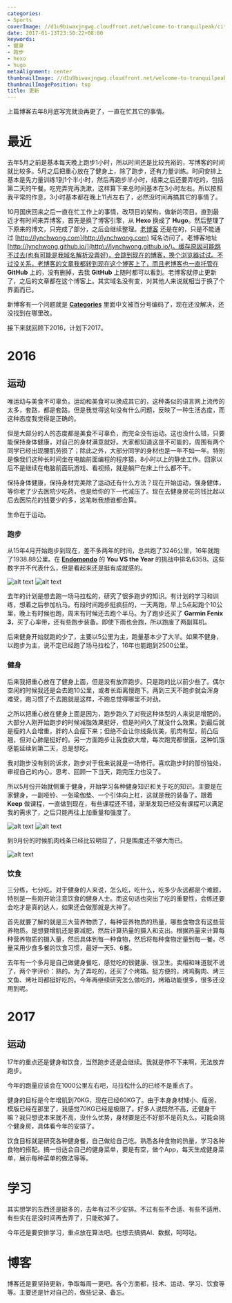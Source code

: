 ```yaml
---
categories:
- Sports
coverImage: //d1u9biwaxjngwg.cloudfront.net/welcome-to-tranquilpeak/city.jpg
date: 2017-01-13T23:50:22+08:00
keywords:
- 健身
- 跑步
- hexo
- hugo
metaAlignment: center
thumbnailImage: //d1u9biwaxjngwg.cloudfront.net/welcome-to-tranquilpeak/city-750.jpg
thumbnailImagePosition: top
title: 更新
---
```


上篇博客去年8月底写完就没再更了，一直在忙其它的事情。
<!--more-->

<!-- toc -->

# 最近 #

去年5月之前是基本每天晚上跑步1小时，所以时间还是比较充裕的，写博客的时间就比较多。5月之后把重心放在了健身上，除了跑步，还有力量训练。时间安排上基本是先力量训练1到1个半小时，然后再跑步半小时，结束之后还要弄吃的，包括第二天的午餐。吃完弄完再洗漱，这样算下来总时间基本在3小时左右。所以按照我平常的作息，3小时基本都在晚上11点左右了，必然没时间再搞其它的事情了。

10月国庆回来之后一直在忙工作上的事情，改项目的架构，做新的项目。直到最近才有时间来弄博客，首先是换了博客引擎，从 **Hexo** 换成了 **Hugo**。然后整理了下原来的博文，只完成了部分，之后会继续整理。[老博客](http://lynchwong.github.io/) 还是在的，只是不能通过 [http://lynchwong.com](http://lynchwong.com) 域名访问了。老博客地址 [http://lynchwong.github.io/](http\://lynchwong.github.io/)。缓存原因可能跳不过去(也有可能是我域名解析没弄好)，会跳到现在的博客，换个浏览器试试。不过没关系，老博客的文章我都转到现在这个博客上了，而且老博客也一直托管在 **GitHub** 上的，没有删掉，去我 **GitHub** 上随时都可以看到。老博客就停止更新了，之后的文章都在这个博客上。其实域名没有变，对其他人来说就相当于换了个界面而已。

新博客有一个问题就是 **[Categories](http://lynchwong.com/categories/)** 里面中文被百分号编码了，现在还没解决，还没找到在哪里改。

接下来就回顾下2016，计划下2017。

# 2016 #

## 运动 ##

唯运动与美食不可辜负。运动和美食可以换成其它的，这种类似的语言网上流传的太多，套路，都是套路。但是我觉得这句没有什么问题，反映了一种生活态度，而这种态度我觉得是正确的。

但是大部分的人的态度都是美食不可辜负，而完全没有运动。这也没什么错，只要能保持身体健康，对自己的身材满意就好。大家都知道这是不可能的，周围有两个同学已经出现腰肌劳损了；除此之外，大部分同学的身材也是一年不如一年。特别是像我们这种长时间坐在电脑前面编程的程序猿，8小时以上的静坐工作。回家以后不是继续在电脑前面玩游戏、看视频，就是躺尸在床上什么都不干。

保持身体健康，保持身材完美除了运动还有什么方法？现在开始运动，强身健体，等你老了少去医院少吃药，也是给你的下一代减压了。现在去健身房花的钱比起以后去医院花的钱要少的多，这笔帐我想谁都会算。

生命在于运动。

### 跑步 ###

从15年4月开始跑步到现在，差不多两年的时间，总共跑了3246公里，16年就跑了1938.88公里。在 **[Endomondo](https://www.endomondo.com/home)** 的 **You VS the Year** 的挑战中排名6359。这些数字并不代表什么，但是看起来还是挺有成就感的。

![alt text](/img/Update/1.png)
![alt text](/img/Update/2.png)

去年的计划是想去跑一场马拉松的，研究了很多跑步的知识。有计划的学习和训练，想着之后参加杭马。有段时间跑步挺疯狂的，一天两跑，早上5点起跑个10公里，晚上有时候也跑，周末有时候还去跑个半马。为了跑步还买了 **Garmin Fenix 3**，买了心率带，还有些跑步装备。即使下雨也会跑，所以跑废了两副耳机。

后来健身开始就跑的少了，主要以5公里为主，跑量基本少了大半。如果不健身，以跑步为主，说不定已经跑了场马拉松了，16年也能跑到2500公里。

### 健身 ###

后来我把重心放在了健身上面，但是没有放弃跑步。只是跑的比以前少些了。偶尔空闲的时候我还是会去跑10公里，或者长距离慢跑下。两到三天不跑步就会浑身难受，跑习惯了不去跑就是这样，不跑总觉得哪里不对劲。

之所以把重心放在健身上面是因为，跑步跑久了对我这种体型的人来说是增肥的。大部分人刚开始跑步的时候减脂效果挺好，但是时间久了就没什么效果。到最后就是瘦的人会增重，胖的人会瘦下来；但绝不会让你线条优美，肌肉有型，前凸后翘，但对心肺是挺好的。另一方面跑步让我食欲大增，每次跑完都很饿，这种饥饿感能延续到第二天，总是想吃。

我对跑步没有别的诉求，跑步对于我来说就是一场修行。喜欢跑步时的那份独处，审视自己的内心，思考、回顾一下当天，跑完压力也没了。

所以5月份开始就侧重于健身，开始学习各种健身知识和关于吃的知识。主要是在家健身，一副哑铃、一张瑜伽垫、一个引体向上杠，这就是我的装备了。跟着 **Keep** 做课程，一直做到现在，有些课程还不错，渐渐发现已经没有课程可以满足我的需求了，之后只能再往上加重量和强度了。

![alt text](/img/Update/3.png)
![alt text](/img/Update/4.png)

到9月份的时候肌肉线条已经比较明显了，只是围度还不够大而已。

![alt text](/img/Update/5.png)

### 饮食 ###

三分练，七分吃。对于健身的人来说，怎么吃，吃什么，吃多少永远都是个难题，特别是一些刚开始注意饮食的健身人士。而这句话也突出了吃的重要性，会练还要会吃才是真的达人，如果还会做那就是大神了。

首先就要了解的就是三大营养物质了，每种营养物质的热量，哪些食物含有这些营养物质。是想要增肌还是要减肥，然后计算热量的摄入和支出。根据热量来计算每种营养物质的摄入量，然后具体到每一种食物，然后将每种食物定量到每一餐。尽量采用少食多餐的饮食习惯，最好一天5、6餐。

去年有一个多月是自己做健身餐吃，感觉吃的很健康、很卫生。卖相和味道就不说了，两个字评价：熟的。为了弄吃的，还买了个烤箱。挺方便的，烤鸡胸肉、烤三文鱼、烤吐司都挺好吃的。今年再继续研究怎么做吃的，烤箱功能很多，很多还没用到呢。

# 2017 #

## 运动 ##

17年的重点还是健身和饮食，当然跑步还是会继续。我就是停不下来啊，无法放弃跑步。

今年的跑量应该会在1000公里左右吧，马拉松什么的已经不是重点了。

健身的目标是今年增肌到70KG，现在已经60KG了。由于本身身材矮小、瘦弱，模版已经在那里了，我感觉70KG已经是极限了。好多人说既然不高，还健身干嘛？我只想说本来就不高，没什么优势，身材要是还不好那不是药丸么。可能会挑个健身房，具体看今年的安排了。

饮食目标就是研究各种健身餐，自己做给自己吃。熟悉各种食物的热量，学习各种食物的搭配。搞一份适合自己的健身菜单，要是有空，做个App，每天生成健身菜单，展示每种菜单的做法等等。

# 学习 #

其实想学的东西还是挺多的，去年有过不少安排。不过有些不合适、有些不适用、有些实在是没时间再去弄了，只能砍掉了。

今年还是要安排学习，重点放在算法吧。也想去搞搞AI、数据，呵呵哒。

# 博客 #

博客还是要坚持更新，争取每周一更吧。各个方面都，技术、运动、学习、饮食等等。主要还是针对自己的，做些记录、备忘。









